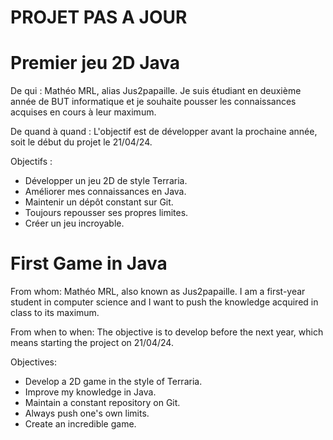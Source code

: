 # PROJET PAS A JOUR 

# Premier jeu 2D Java

De qui : Mathéo MRL, alias Jus2papaille. Je suis étudiant en deuxième année de BUT informatique et je souhaite pousser les connaissances acquises en cours à leur maximum.

De quand à quand : L'objectif est de développer avant la prochaine année, soit le début du projet le 21/04/24.

Objectifs : 
- Développer un jeu 2D de style Terraria.
- Améliorer mes connaissances en Java.
- Maintenir un dépôt constant sur Git.
- Toujours repousser ses propres limites.
- Créer un jeu incroyable.

# First Game in Java

From whom: Mathéo MRL, also known as Jus2papaille. I am a first-year student in computer science and I want to push the knowledge acquired in class to its maximum.

From when to when: The objective is to develop before the next year, which means starting the project on 21/04/24.

Objectives:
- Develop a 2D game in the style of Terraria.
- Improve my knowledge in Java.
- Maintain a constant repository on Git.
- Always push one's own limits.
- Create an incredible game.
